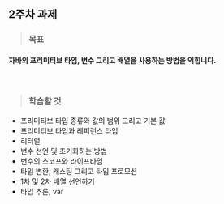 ## 2주차 과제


> ### 목표
 #### 자바의 프리미티브 타입, 변수 그리고 배열을 사용하는 방법을 익힙니다.

</br>

> ### 학습할 것
 - 프리미티브 타입 종류와 값의 범위 그리고 기본 값
 - 프리미티브 타입과 레퍼런스 타입
 - 리터럴
 - 변수 선언 및 초기화하는 방법
 - 변수의 스코프와 라이프타임
 - 타입 변환, 캐스팅 그리고 타입 프로모션
 - 1차 및 2차 배열 선언하기
 - 타입 추론, var
  
<br>
<br>



